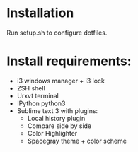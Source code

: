 # Installation
Run setup.sh to configure dotfiles.

# Install requirements:
* i3 windows manager + i3 lock
* ZSH shell
* Urxvt terminal
* IPython python3
* Sublime text 3 with plugins:
	* Local history plugin
	* Compare side by side
	* Color Highlighter
	* Spacegray theme + color scheme